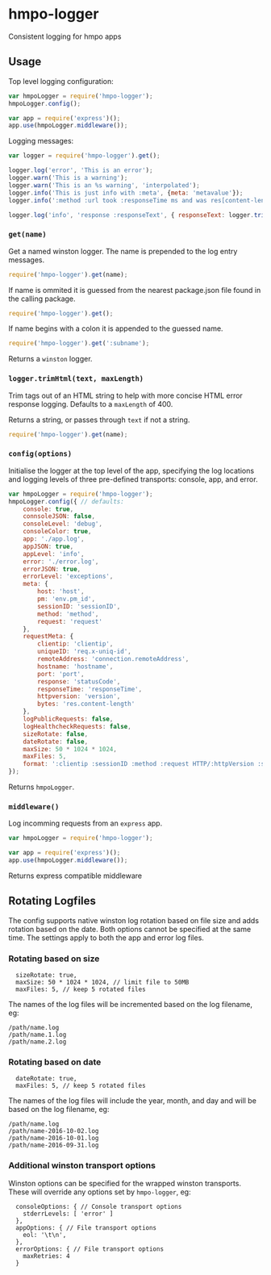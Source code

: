# hmpo-logger
Consistent logging for hmpo apps

## Usage

Top level logging configuration:
```javascript
var hmpoLogger = require('hmpo-logger');
hmpoLogger.config();

var app = require('express')();
app.use(hmpoLogger.middleware());
```

Logging messages:
```javascript
var logger = require('hmpo-logger').get();

logger.log('error', 'This is an error');
logger.warn('This is a warning');
logger.warn('This is an %s warning', 'interpolated');
logger.info('This is just info with :meta', {meta: 'metavalue'});
logger.info(':method :url took :responseTime ms and was res[content-length] bytes', {req: req, res: res});

logger.log('info', 'response :responseText', { responseText: logger.trimHtml(htmlBody, 100)});
```


### `get(name)`

Get a named winston logger. The name is prepended to the log entry messages.

```javascript
require('hmpo-logger').get(name);
```

If name is ommited it is guessed from the nearest package.json file found in the calling package.
```javascript
require('hmpo-logger').get();
```

If name begins with a colon it is appended to the guessed name.
```javascript
require('hmpo-logger').get(':subname');
```
Returns a `winston` logger.

### `logger.trimHtml(text, maxLength)`

Trim tags out of an HTML string to help with more concise HTML error response logging. Defaults to a `maxLength` of 400.

Returns a string, or passes through `text` if not a string.

```javascript
require('hmpo-logger').get(name);
```


### `config(options)`

Initialise the logger at the top level of the app, specifying the log locations and logging levels of three pre-defined transports: console, app, and error.

```javascript
var hmpoLogger = require('hmpo-logger');
hmpoLogger.config({ // defaults:
    console: true,
    connsoleJSON: false,
    consoleLevel: 'debug',
    consoleColor: true,
    app: './app.log',
    appJSON: true,
    appLevel: 'info',
    error: './error.log',
    errorJSON: true,
    errorLevel: 'exceptions',
    meta: {
        host: 'host',
        pm: 'env.pm_id',
        sessionID: 'sessionID',
        method: 'method',
        request: 'request'
    },
    requestMeta: {
        clientip: 'clientip',
        uniqueID: 'req.x-uniq-id',
        remoteAddress: 'connection.remoteAddress',
        hostname: 'hostname',
        port: 'port',
        response: 'statusCode',
        responseTime: 'responseTime',
        httpversion: 'version',
        bytes: 'res.content-length'
    },
    logPublicRequests: false,
    logHealthcheckRequests: false,
    sizeRotate: false,
    dateRotate: false,
    maxSize: 50 * 1024 * 1024,
    maxFiles: 5,
    format: ':clientip :sessionID :method :request HTTP/:httpVersion :statusCode :res[content-length] - :responseTime ms'
});
```

Returns `hmpoLogger`.

### `middleware()`

Log incomming requests from an `express` app.

```javascript
var hmpoLogger = require('hmpo-logger');

var app = require('express')();
app.use(hmpoLogger.middleware());
```

Returns express compatible middleware

## Rotating Logfiles

The config supports native winston log rotation based on file size and adds rotation based on the date. Both options cannot be specified at the same time. The settings apply to both the app and error log files.

### Rotating based on size
```
  sizeRotate: true,
  maxSize: 50 * 1024 * 1024, // limit file to 50MB
  maxFiles: 5, // keep 5 rotated files
```
The names of the log files will be incremented based on the log filename, eg:
```
/path/name.log
/path/name.1.log
/path/name.2.log
```

### Rotating based on date
```
  dateRotate: true,
  maxFiles: 5, // keep 5 rotated files
```
The names of the log files will include the year, month, and day and will be based on the log filename, eg:
```
/path/name.log
/path/name-2016-10-02.log
/path/name-2016-10-01.log
/path/name-2016-09-31.log
```

### Additional winston transport options
Winston options can be specified for the wrapped winston transports. These will override any options set by `hmpo-logger`, eg:
```
  consoleOptions: { // Console transport options
    stderrLevels: [ 'error' ]
  },
  appOptions: { // File transport options
    eol: '\t\n',
  },
  errorOptions: { // File transport options
    maxRetries: 4    
  }
```
